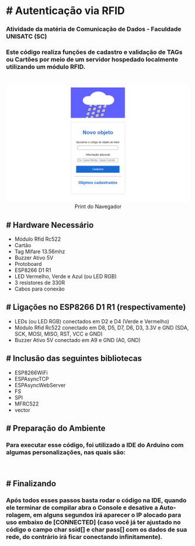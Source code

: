 # # Autenticação via RFID

### Atividade da matéria de Comunicação de Dados - Faculdade UNISATC (SC) <p>

### Este código realiza funções de cadastro e validação de TAGs ou Cartões por meio de um servidor hospedado localmente utilizando um módulo RFID.

#

<p align="center">
  <img src="./images/RFID-WEB.png" alt="print do Navegador"/><br>
  Print do Navegador
</p>

## # Hardware Necessário

- Módulo Rfid Rc522
- Cartão
- Tag Mifare 13.56mhz
- Buzzer Ativo 5V
- Protoboard
- ESP8266 D1 R1
- LED Vermelho, Verde e Azul (ou LED RGB)
- 3 resistores de 330R
- Cabos para conexão

## # Ligações no ESP8266 D1 R1 (respectivamente)

- LEDs (ou LED RGB) conectados em D2 e D4 (Verde e Vermelho)
- Módulo Rfid Rc522 conectado em D8, D5, D7, D6, D3, 3.3V e GND (SDA, SCK, MOSI, MISO, RST, VCC e GND)
- Buzzer Ativo 5V conectado em A9 e GND (A0, GND)

## # Inclusão das seguintes bibliotecas

- ESP8266WiFi
- ESPAsyncTCP
- ESPAsyncWebServer
- FS
- SPI
- MFRC522
- vector

## # Preparação do Ambiente

### Para executar esse código, foi utilizado a IDE do Arduino com algumas personalizações, nas quais são:

<br>




## # Finalizando

### Após todos esses passos basta rodar o código na IDE, quando ele terminar de compilar abra o Console e desative a Auto-rolagem, em alguns segundos irá aparecer o IP alocado para uso embaixo de [CONNECTED] (caso você já ter ajustado no código o campo char ssid[] e char pass[] com os dados de sua rede, do contrário irá ficar conectando infinitamente).
